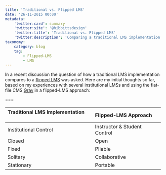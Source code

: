 ```yaml
---
title: 'Traditional vs. Flipped LMS'
date: '26-11-2015 00:00'
metadata:
    'twitter:card': summary
    'twitter:site': '@hibbittsdesign'
    'twitter:title': 'Traditional vs. Flipped LMS'
    'twitter:description': 'Comparing a traditional LMS implementation to a flipped-LMS approach.'
taxonomy:
    category: blog
    tag:
        - Flipped-LMS
        - LMS
---
```


In a recent discussion the question of how a traditional LMS implementation compares to a [flipped LMS](../redefining-a-flipped-lms-approach) was asked. Here are my initial thoughts so far, based on my experiences with several institutional LMSs and using the flat-file CMS [Grav](http://www.getgrav.org) in a flipped-LMS approach:

===

|Traditional LMS Implementation &nbsp;&nbsp;&nbsp;&nbsp;&nbsp; | Flipped-LMS Approach |
|:------------- |:-------------
|Institutional Control |   Instructor & Student Control  |
| Closed |  Open |
| Fixed | Pliable |
| Solitary | Collaborative |
| Stationary | Portable |
